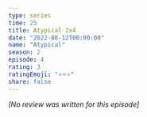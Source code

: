 ```yaml
---
type: series
time: 25
title: Atypical 2x4
date: "2022-08-12T00:00:00"
name: "Atypical"
season: 2
episode: 4
rating: 3
ratingEmoji: "⭐️⭐️⭐️"
share: false
---
```


_[No review was written for this episode]_
